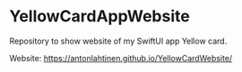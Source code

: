 # YellowCardAppWebsite

Repository to show website of my SwiftUI app Yellow card.

Website: https://antonlahtinen.github.io/YellowCardWebsite/
